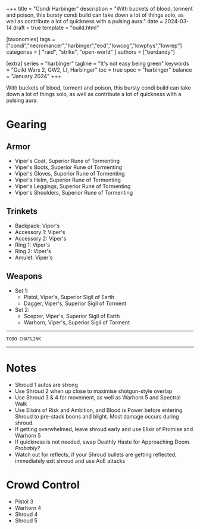 +++
title = "Condi Harbinger"
description = "With buckets of blood, torment and poison, this bursty condi build can take down a lot of things solo, as well as contribute a lot of quickness with a pulsing aura."
date = 2024-03-14
draft = true
template = "build.html"

[taxonomies]
tags = ["condi","necromancer","harbinger","eod","lowcog","lowphys","lowrep"]
categories = [ "raid", "strike", "open-world" ]
authors = ["berdandy"]

[extra]
series = "harbinger"
tagline = "It's not easy being green"
keywords = "Guild Wars 2, GW2, LI, Harbinger"
toc = true
spec = "harbinger"
balance = "January 2024"
+++

With buckets of blood, torment and poison, this bursty condi build can take down a lot of things solo, as well as contribute a lot of quickness with a pulsing aura.

# Gearing

## Armor

- Viper's Coat, Superior Rune of Tormenting
- Viper's Boots, Superior Rune of Tormenting
- Viper's Gloves, Superior Rune of Tormenting
- Viper's Helm, Superior Rune of Tormenting
- Viper's Leggings, Superior Rune of Tormenting
- Viper's Shoulders, Superior Rune of Tormenting

## Trinkets

- Backpack: Viper's
- Accessory 1: Viper's
- Accessory 2: Viper's
- Ring 1: Viper's
- Ring 2: Viper's
- Amulet: Viper's

## Weapons

- Set 1:
  - Pistol, Viper's, Superior Sigil of Earth
  - Dagger, Viper's, Superior Sigil of Torment
- Set 2:
  - Scepter, Viper's, Superior Sigil of Earth
  - Warhorn, Viper's, Superior Sigil of Torment

---

`TODO CHATLINK`

---

<div data-armory-embed='skills' data-armory-ids='62667,62530,10544,10685,62655'></div><div data-armory-embed='specializations' data-armory-ids='50,39,64' data-armory-50-traits='875,861,889'  data-armory-39-traits='2013,816,1696'  data-armory-64-traits='2185,2192,2194' ></div>

# Notes

- Shroud 1 autos are strong
- Use Shroud 2 when up close to maximise shotgun-style overlap
- Use Shroud 3 & 4 for movement, as well as Warhorn 5 and Spectral Walk
- Use Elixirs of Risk and Ambition, and Blood is Power before entering Shroud to pre-stack boons and blight. Most damage occurs during shroud.
- If getting overwhelmed, leave shroud early and use Elixir of Promise and Warhorn 5
- If quickness is not needed, swap Deathly Haste for Approaching Doom. *Probably?*
- Watch out for reflects, if your Shroud bullets are getting reflected, immediately exit shroud and use AoE attacks

# Crowd Control

- Pistol 3
- Warhorn 4
- Shroud 4
- Shroud 5
